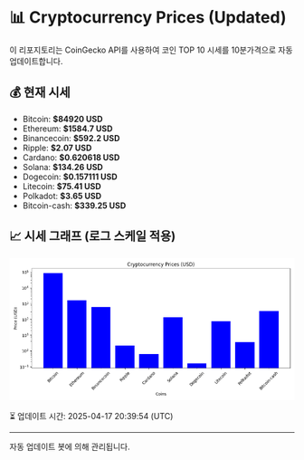 
# 📊 Cryptocurrency Prices (Updated)

이 리포지토리는 CoinGecko API를 사용하여 코인 TOP 10 시세를 10분가격으로 자동 업데이트합니다.

## 💰 현재 시세
- Bitcoin: **$84920 USD**
- Ethereum: **$1584.7 USD**
- Binancecoin: **$592.2 USD**
- Ripple: **$2.07 USD**
- Cardano: **$0.620618 USD**
- Solana: **$134.26 USD**
- Dogecoin: **$0.157111 USD**
- Litecoin: **$75.41 USD**
- Polkadot: **$3.65 USD**
- Bitcoin-cash: **$339.25 USD**

## 📈 시세 그래프 (로그 스케일 적용)
![Crypto Prices](crypto_prices.png)

⏳ 업데이트 시간: 2025-04-17 20:39:54 (UTC)

---
자동 업데이트 봇에 의해 관리됩니다.
